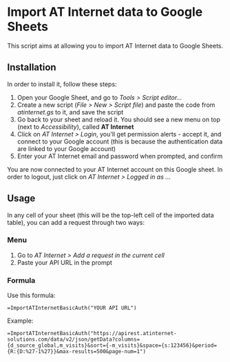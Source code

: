 # Import AT Internet data to Google Sheets

This script aims at allowing you to import AT Internet data to Google Sheets.

## Installation

In order to install it, follow these steps:

1.  Open your Google Sheet, and go to _Tools > Script editor..._
2.  Create a new script (_File > New > Script file_) and paste the code from _atinternet.gs_ to it, and save the script
3.  Go back to your sheet and reload it. You should see a new menu on top (next to _Accessibility_), called **AT Internet**
4.  Click on _AT Internet > Login_, you'll get permission alerts - accept it, and connect to your Google account (this is because the authentication data are linked to your Google account)
5.  Enter your AT Internet email and password when prompted, and confirm

You are now connected to your AT Internet account on this Google sheet.
In order to logout, just click on _AT Internet > Logged in as ..._

## Usage

In any cell of your sheet (this will be the top-left cell of the imported data table), you can add a request through two ways:

### Menu

1.  Go to _AT Internet > Add a request in the current cell_
2.  Paste your API URL in the prompt

### Formula

Use this formula:

    =ImportATInternetBasicAuth("YOUR API URL")

Example:

    =ImportATInternetBasicAuth("https://apirest.atinternet-solutions.com/data/v2/json/getData?columns={d_source_global,m_visits}&sort={-m_visits}&space={s:123456}&period={R:{D:%27-1%27}}&max-results=500&page-num=1")
